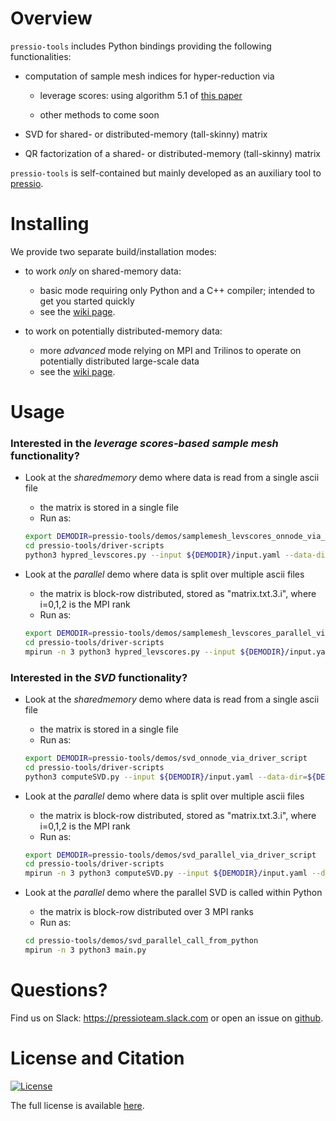 
# Overview

`pressio-tools` includes Python bindings providing the following functionalities:

- computation of sample mesh indices for hyper-reduction via

	- leverage scores: using algorithm 5.1 of [this paper](https://arxiv.org/pdf/1903.00911.pdf)

	- other methods to come soon

- SVD for shared- or distributed-memory (tall-skinny) matrix

- QR factorization of a shared- or distributed-memory (tall-skinny) matrix

`pressio-tools` is self-contained but mainly developed as an auxiliary tool to [pressio](https://pressio.github.io/).

<!-- # When to use pressio-tools? -->
<!-- *`pressio-tools` is mainly intended to operate on large data distributed on large-scale machines, but we also support sharemem scenarios.* -->
<!-- For example, suppose you want to use the SVD functionality. If you have a "small" matrix that fits on a single node, using pressio-tools to compute its SVD is excessive, and you (likely) can as easily use scipy.svd or other libraries for shared-memory computing like Eigen. -->
<!-- However, if you have a large tall-skinny matrix distributed over a large machine and need to compute its SVD, then `pressio-tools` is right for you. -->

# Installing

We provide two separate build/installation modes:

- to work *only* on shared-memory data:
  * basic mode requiring only Python and a C++ compiler; intended to get you started quickly
  * see the [wiki page](https://github.com/Pressio/pressio-tools/wiki/Sharedmemory-build:-requirements-and-installation).

- to work on potentially distributed-memory data:
  * more *advanced* mode relying on MPI and Trilinos to operate on potentially distributed large-scale data
  * see the [wiki page](https://github.com/Pressio/pressio-tools/wiki/MPI-build:-requirements-and-installation).

# Usage

### Interested in the *leverage scores-based sample mesh* functionality?
  - Look at the *sharedmemory* demo where data is read from a single ascii file
	- the matrix is stored in a single file
    - Run as:
	```bash
	export DEMODIR=pressio-tools/demos/samplemesh_levscores_onnode_via_driver_script
	cd pressio-tools/driver-scripts
	python3 hypred_levscores.py --input ${DEMODIR}/input.yaml --data-dir=${DEMODIR}
	```

  - Look at the *parallel* demo where data is split over multiple ascii files
    - the matrix is block-row distributed, stored as "matrix.txt.3.i", where i=0,1,2 is the MPI rank
    - Run as:
	```bash
	export DEMODIR=pressio-tools/demos/samplemesh_levscores_parallel_via_driver_script
	cd pressio-tools/driver-scripts
	mpirun -n 3 python3 hypred_levscores.py --input ${DEMODIR}/input.yaml --data-dir=${DEMODIR}
	```

### Interested in the *SVD* functionality?
  - Look at the *sharedmemory* demo where data is read from a single ascii file
	- the matrix is stored in a single file
    - Run as:
	```bash
	export DEMODIR=pressio-tools/demos/svd_onnode_via_driver_script
	cd pressio-tools/driver-scripts
	python3 computeSVD.py --input ${DEMODIR}/input.yaml --data-dir=${DEMODIR}
	```

  - Look at the *parallel* demo where data is split over multiple ascii files
    - the matrix is block-row distributed, stored as "matrix.txt.3.i", where i=0,1,2 is the MPI rank
    - Run as:
	```bash
	export DEMODIR=pressio-tools/demos/svd_parallel_via_driver_script
	cd pressio-tools/driver-scripts
	mpirun -n 3 python3 computeSVD.py --input ${DEMODIR}/input.yaml --data-dir=${DEMODIR}
	```

  - Look at the *parallel* demo where the parallel SVD is called within Python
    - the matrix is block-row distributed over 3 MPI ranks
    - Run as:
	```bash
	cd pressio-tools/demos/svd_parallel_call_from_python
	mpirun -n 3 python3 main.py
	```


<!-- - Interested in the *QR* factorizaton? -->
<!--   - You can look at the *distributed* case: -->
<!-- 	- [demo](https://github.com/Pressio/pressio-tools/blob/master/demos/qr.py). -->
<!--     - Run as: `cd demos; mpirun -n 4 python3 qr.py` -->


# Questions?
Find us on Slack: https://pressioteam.slack.com or open an issue on [github](https://github.com/Pressio/pressio-tools).

# License and Citation
[![License](https://img.shields.io/badge/License-BSD%203--Clause-blue.svg)](https://opensource.org/licenses/BSD-3-Clause)

The full license is available [here](https://pressio.github.io/various/license/).
